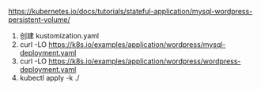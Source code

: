 https://kubernetes.io/docs/tutorials/stateful-application/mysql-wordpress-persistent-volume/

1. 创建 kustomization.yaml
2. curl -LO https://k8s.io/examples/application/wordpress/mysql-deployment.yaml
3. curl -LO https://k8s.io/examples/application/wordpress/wordpress-deployment.yaml
4. kubectl apply -k ./
